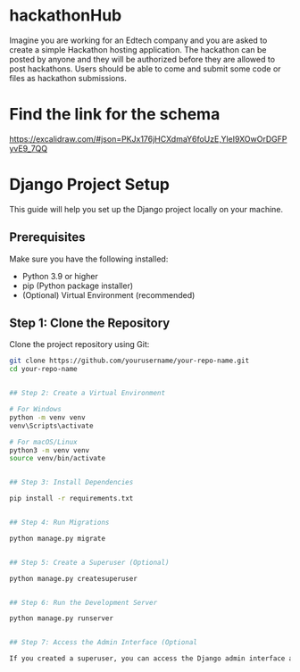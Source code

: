 # hackathonHub
Imagine you are working for an Edtech company and you are asked to create a simple Hackathon hosting application. The hackathon can be posted by anyone and they will be authorized before they are allowed to post hackathons. Users should be able to come and submit some code or files as hackathon submissions. 

# **Find the link for the schema**
https://excalidraw.com/#json=PKJx176jHCXdmaY6foUzE,YleI9XOwOrDGFPyvE9_7QQ


# Django Project Setup

This guide will help you set up the Django project locally on your machine.

## Prerequisites

Make sure you have the following installed:

- Python 3.9 or higher
- pip (Python package installer)
- (Optional) Virtual Environment (recommended)

## Step 1: Clone the Repository

Clone the project repository using Git:

```bash
git clone https://github.com/yourusername/your-repo-name.git
cd your-repo-name


## Step 2: Create a Virtual Environment

# For Windows
python -m venv venv
venv\Scripts\activate

# For macOS/Linux
python3 -m venv venv
source venv/bin/activate


## Step 3: Install Dependencies

pip install -r requirements.txt


## Step 4: Run Migrations

python manage.py migrate


## Step 5: Create a Superuser (Optional)

python manage.py createsuperuser


## Step 6: Run the Development Server

python manage.py runserver


## Step 7: Access the Admin Interface (Optional

If you created a superuser, you can access the Django admin interface at http://127.0.0.1:8000/admin/
